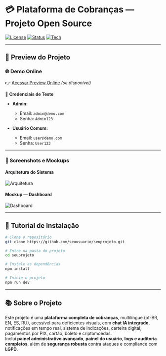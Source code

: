 # 💳 Plataforma de Cobranças — Projeto Open Source

[![License](https://img.shields.io/badge/license-MIT-green)](LICENSE)
[![Status](https://img.shields.io/badge/status-em%20desenvolvimento-yellow)]()
[![Tech](https://img.shields.io/badge/stack-React%20%7C%20Node%20%7C%20Postgres-blue)]()

---

## 🚀 Preview do Projeto

### 🌐 Demo Online
👉 [Acessar Preview Online](https://seudominio.com) *(se disponível)*

🔑 **Credenciais de Teste**  
- **Admin:**  
  - Email: `admin@demo.com`  
  - Senha: `Admin123`  

- **Usuário Comum:**  
  - Email: `user@demo.com`  
  - Senha: `User123`  

---

### 📸 Screenshots e Mockups

#### Arquitetura do Sistema
![Arquitetura](./docs/images/architecture.png)

#### Mockup — Dashboard
![Dashboard](./docs/images/dashboard.png)

---

## 📖 Tutorial de Instalação

```bash
# Clone o repositório
git clone https://github.com/seuusuario/seuprojeto.git

# Entre na pasta do projeto
cd seuprojeto

# Instale as dependências
npm install

# Inicie o projeto
npm run dev
```

---

## 📚 Sobre o Projeto

Este projeto é uma **plataforma completa de cobranças**, multilíngue (pt-BR, EN, ES, RU), acessível para deficientes visuais, com **chat IA integrado**, notificações em tempo real, sistema de indicações, carteira digital, pagamentos por PIX, cartão, boleto e criptomoedas.  
Inclui **painel administrativo avançado**, **painel do usuário**, **logs e auditoria completos**, além de **segurança robusta** contra ataques e compliance com **LGPD**.  
